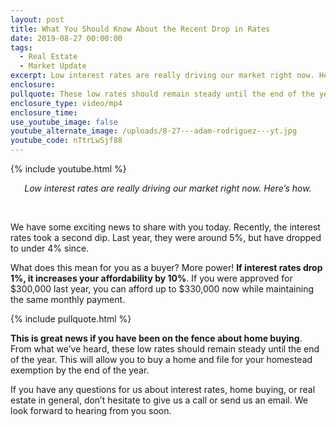 ```yaml
---
layout: post
title: What You Should Know About the Recent Drop in Rates
date: 2019-08-27 00:00:00
tags:
  - Real Estate
  - Market Update
excerpt: Low interest rates are really driving our market right now. Here’s how.
enclosure:
pullquote: These low rates should remain steady until the end of the year.
enclosure_type: video/mp4
enclosure_time:
use_youtube_image: false
youtube_alternate_image: /uploads/8-27---adam-rodriguez---yt.jpg
youtube_code: nTtrLwSjf88
---
```


{% include youtube.html %}

<center><em>Low interest rates are really driving our market right now. Here&rsquo;s how.</em></center>

&nbsp;

We have some exciting news to share with you today. Recently, the interest rates took a second dip. Last year, they were around 5%, but have dropped to under 4% since.

What does this mean for you as a buyer? More power\! **If interest rates drop 1%, it increases your affordability by 10%**. If you were approved for $300,000 last year, you can afford up to $330,000 now while maintaining the same monthly payment.

{% include pullquote.html %}

**This is great news if you have been on the fence about home buying**. From what we’ve heard, these low rates should remain steady until the end of the year. This will allow you to buy a home and file for your homestead exemption by the end of the year.

If you have any questions for us about interest rates, home buying, or real estate in general, don’t hesitate to give us a call or send us an email. We look forward to hearing from you soon.
